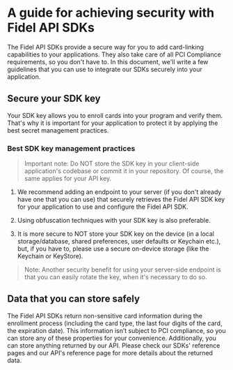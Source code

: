 # A guide for achieving security with Fidel API SDKs

The Fidel API SDKs provide a secure way for you to add card-linking capabilities to your applications. They also take care of all PCI Compliance requirements, so you don't have to. In this document, we'll write a few guidelines that you can use to integrate our SDKs securely into your application.

## Secure your SDK key

Your SDK key allows you to enroll cards into your program and verify them. That's why it is important for your application to protect it by applying the best secret management practices.

### Best SDK key management practices

> Important note: Do NOT store the SDK key in your client-side application's codebase or commit it in your repository. Of course, the same applies for your API key. 

1. We recommend adding an endpoint to your server (if you don't already have one that you can use) that securely retrieves the Fidel API SDK key for your application to use and configure the Fidel API SDK.

2. Using obfuscation techniques with your SDK key is also preferable.

3. It is more secure to NOT store your SDK key on the device (in a local storage/database, shared preferences, user defaults or Keychain etc.), but, if you have to, please use a secure on-device storage (like the Keychain or KeyStore).

> Note: Another security benefit for using your server-side endpoint is that you can easily rotate the key, when it's necessary to do so.

## Data that you can store safely

The Fidel API SDKs return non-sensitive card information during the enrollment process (including the card type, the last four digits of the card, the expiration date). This information isn’t subject to PCI compliance, so you can store any of these properties for your convenience. Additionally, you can store anything returned by our API. Please check our SDKs' reference pages and our API's reference page for more details about the returned data.